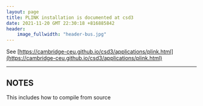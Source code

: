 ```yaml
---
layout: page
title: PLINK installation is documented at csd3
date: 2021-11-20 GMT 22:30:18 +816885842
header:
    image_fullwidth: "header-bus.jpg"
---
```


See [https://cambridge-ceu.github.io/csd3/applications/plink.html](https://cambridge-ceu.github.io/csd3/applications/plink.html)

<!--more-->

---

## NOTES

This includes how to compile from source
